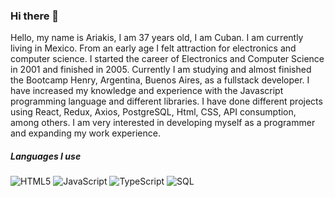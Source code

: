 ### Hi there 👋

Hello, my name is Ariakis, I am 37 years old, I am Cuban. I am currently living in Mexico. From an early age I felt attraction for electronics and computer science. I started the career of Electronics and Computer Science in 2001 and finished in 2005. Currently I am studying and almost finished the Bootcamp Henry, Argentina, Buenos Aires, as a fullstack developer. I have increased my knowledge and experience with the Javascript programming language and different libraries. I have done different projects using React, Redux, Axios, PostgreSQL, Html, CSS, API consumption, among others. I am very interested in developing myself as a programmer and expanding my work experience. 


##### Languages I use

![HTML5](https://img.shields.io/badge/-HTML5-000000?style=flat&logo=html5)
![JavaScript](https://img.shields.io/badge/-JavaScript-000000?style=flat&logo=javascript)
![TypeScript](https://img.shields.io/badge/-TypeScript-000000?style=flat&logo=typescript)
![SQL](https://img.shields.io/badge/-SQL-000000?style=flat&logo=postgresql)
